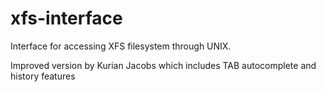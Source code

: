 xfs-interface
=============

Interface for accessing XFS filesystem through UNIX. 

Improved version by Kurian Jacobs which includes
TAB autocomplete and history features
